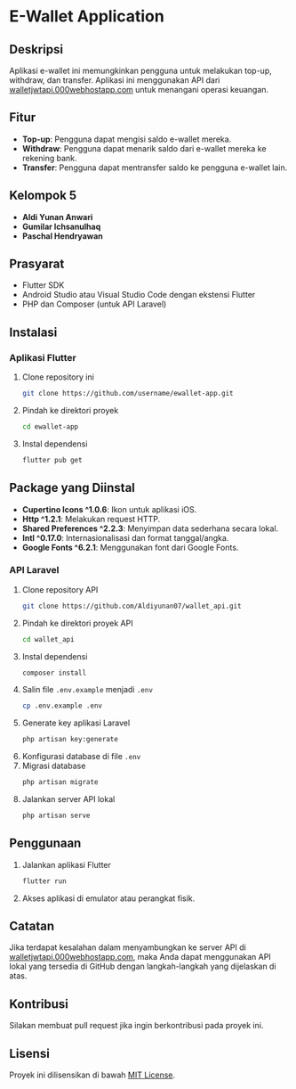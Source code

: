 # E-Wallet Application

## Deskripsi
Aplikasi e-wallet ini memungkinkan pengguna untuk melakukan top-up, withdraw, dan transfer. Aplikasi ini menggunakan API dari [walletjwtapi.000webhostapp.com](http://walletjwtapi.000webhostapp.com) untuk menangani operasi keuangan.

## Fitur
- **Top-up**: Pengguna dapat mengisi saldo e-wallet mereka.
- **Withdraw**: Pengguna dapat menarik saldo dari e-wallet mereka ke rekening bank.
- **Transfer**: Pengguna dapat mentransfer saldo ke pengguna e-wallet lain.

## Kelompok 5
- **Aldi Yunan Anwari**
- **Gumilar Ichsanulhaq**
- **Paschal Hendryawan**

## Prasyarat
- Flutter SDK
- Android Studio atau Visual Studio Code dengan ekstensi Flutter
- PHP dan Composer (untuk API Laravel)

## Instalasi
### Aplikasi Flutter
1. Clone repository ini
    ```bash
    git clone https://github.com/username/ewallet-app.git
    ```
2. Pindah ke direktori proyek
    ```bash
    cd ewallet-app
    ```
3. Instal dependensi
    ```bash
    flutter pub get
    ```

## Package yang Diinstal
- **Cupertino Icons ^1.0.6**: Ikon untuk aplikasi iOS.
- **Http ^1.2.1**: Melakukan request HTTP.
- **Shared Preferences ^2.2.3**: Menyimpan data sederhana secara lokal.
- **Intl ^0.17.0**: Internasionalisasi dan format tanggal/angka.
- **Google Fonts ^6.2.1**: Menggunakan font dari Google Fonts.

### API Laravel
1. Clone repository API
    ```bash
    git clone https://github.com/Aldiyunan07/wallet_api.git
    ```
2. Pindah ke direktori proyek API
    ```bash
    cd wallet_api
    ```
3. Instal dependensi
    ```bash
    composer install
    ```
4. Salin file `.env.example` menjadi `.env`
    ```bash
    cp .env.example .env
    ```
5. Generate key aplikasi Laravel
    ```bash
    php artisan key:generate
    ```
6. Konfigurasi database di file `.env`
7. Migrasi database
    ```bash
    php artisan migrate
    ```
8. Jalankan server API lokal
    ```bash
    php artisan serve
    ```

## Penggunaan
1. Jalankan aplikasi Flutter
    ```bash
    flutter run
    ```

2. Akses aplikasi di emulator atau perangkat fisik.

## Catatan
Jika terdapat kesalahan dalam menyambungkan ke server API di [walletjwtapi.000webhostapp.com](http://walletjwtapi.000webhostapp.com), maka Anda dapat menggunakan API lokal yang tersedia di GitHub dengan langkah-langkah yang dijelaskan di atas.

## Kontribusi
Silakan membuat pull request jika ingin berkontribusi pada proyek ini.

## Lisensi
Proyek ini dilisensikan di bawah [MIT License](LICENSE).
